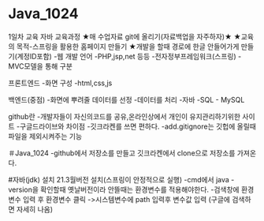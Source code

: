 # Java_1024
1일차 교육
자바 교육과정
★매 수업자료 git에 올리기(자료백업을 자주하자)★
★교육의 목적-스프링을 활용한 홈페이지 만들기
★개발을 할때 경로에 한글 안들어가게 만들기(계정ID포함)
-웹 개발 언어
 -PHP,jsp,net 등등
-전자정부프레임워크(스프링)
-MVC모델을 통해 구분

프론트엔드
 -화면 구성
 -html,css,js

백엔드(중점)
 -화면에 뿌려줄 데이터를 선정
 -데이터를 처리
 -자바
 -SQL - MySQL

github란
-개발자들이 자신의코드를 공유,온라인상에서 개인이 유지관리하기위한 사이트
-구글드라이브와 차이점
-깃크라켄를 쓰면 편하다.
-add.gitignore는 깃헙에 올릴때 파일을 제외시켜주는 기능

＃Java_1024
-github에서 저장소를 만들고 깃크라켄에서 clone으로 저장소를 가져온다.

#자바(jdk) 설치
21.3월버전 설치(스프링이 안정적으로 실행)
 -cmd에서 java -version을 확인할때 옛날버전이라 안뜰때는 환경변수를 적용해야한다.
 	-검색창에 환경변수 입력 후 환경변수 클릭 ->시스템변수에 path 입력후 변수값 입력
	(구글에 검색하면 자세히 나옴)

